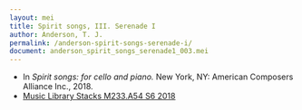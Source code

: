 ```yaml
---
layout: mei
title: Spirit songs, III. Serenade I
author: Anderson, T. J.
permalink: /anderson-spirit-songs-serenade-i/
document: anderson_spirit_songs_serenade1_003.mei
---
```


- In *Spirit songs: for cello and piano.* New York, NY: American Composers Alliance Inc., 2018.
- <a href="https://tufts-primo.hosted.exlibrisgroup.com/permalink/f/14dinuo/01TUN_ALMA21275315470003851" target="_blank">Music Library Stacks M233.A54 S6 2018</a>
